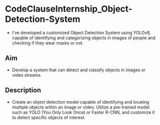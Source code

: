 # CodeClauseInternship_Object-Detection-System
  - I’ve developed a customized Object Detection System using YOLOv8, capable of identifying and categorizing objects in images of people and checking if they wear masks or not.

## Aim
  - Develop a system that can detect and classify objects in images or video streams.

## Description
  - Create an object detection model capable of identifying and locating multiple objects within an image or video. Utilize a pre-trained model such as YOLO (You Only Look Once) or Faster R-CNN, and customize it to detect specific objects of interest.
